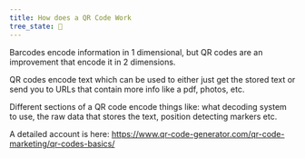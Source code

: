 ```yaml
---
title: How does a QR Code Work
tree_state: 🌱
---
```


Barcodes encode information in 1 dimensional, but QR codes are an improvement that encode it in 2 dimensions.

QR codes encode text which can be used to either just get the stored text or send you to URLs that contain more info like a pdf, photos, etc.

Different sections of a QR code encode things like: what decoding system to use, the raw data that stores the text, position detecting markers etc.

A detailed account is here:
https://www.qr-code-generator.com/qr-code-marketing/qr-codes-basics/
